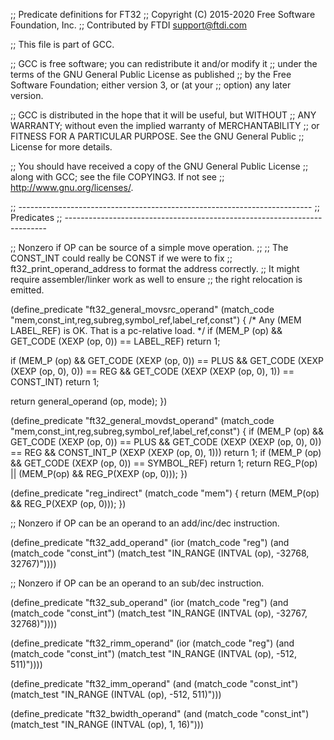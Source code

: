 ;; Predicate definitions for FT32
;; Copyright (C) 2015-2020 Free Software Foundation, Inc.
;; Contributed by FTDI <support@ftdi.com>

;; This file is part of GCC.

;; GCC is free software; you can redistribute it and/or modify it
;; under the terms of the GNU General Public License as published
;; by the Free Software Foundation; either version 3, or (at your
;; option) any later version.

;; GCC is distributed in the hope that it will be useful, but WITHOUT
;; ANY WARRANTY; without even the implied warranty of MERCHANTABILITY
;; or FITNESS FOR A PARTICULAR PURPOSE.  See the GNU General Public
;; License for more details.

;; You should have received a copy of the GNU General Public License
;; along with GCC; see the file COPYING3.  If not see
;; <http://www.gnu.org/licenses/>.

;; -------------------------------------------------------------------------
;; Predicates
;; -------------------------------------------------------------------------

;; Nonzero if OP can be source of a simple move operation.
;;
;; The CONST_INT could really be CONST if we were to fix
;; ft32_print_operand_address to format the address correctly.
;; It might require assembler/linker work as well to ensure
;; the right relocation is emitted.

(define_predicate "ft32_general_movsrc_operand"
  (match_code "mem,const_int,reg,subreg,symbol_ref,label_ref,const")
{
  /* Any (MEM LABEL_REF) is OK.  That is a pc-relative load.  */
  if (MEM_P (op) && GET_CODE (XEXP (op, 0)) == LABEL_REF)
    return 1;

  if (MEM_P (op)
      && GET_CODE (XEXP (op, 0)) == PLUS
      && GET_CODE (XEXP (XEXP (op, 0), 0)) == REG
      && GET_CODE (XEXP (XEXP (op, 0), 1)) == CONST_INT)
    return 1;

  return general_operand (op, mode);
})

(define_predicate "ft32_general_movdst_operand"
  (match_code "mem,const_int,reg,subreg,symbol_ref,label_ref,const")
{
  if (MEM_P (op)
      && GET_CODE (XEXP (op, 0)) == PLUS
      && GET_CODE (XEXP (XEXP (op, 0), 0)) == REG
      && CONST_INT_P (XEXP (XEXP (op, 0), 1)))
    return 1;
  if (MEM_P (op) && GET_CODE (XEXP (op, 0)) == SYMBOL_REF)
    return 1;
  return REG_P(op) ||
         (MEM_P(op) && REG_P(XEXP (op, 0)));
})

(define_predicate "reg_indirect"
  (match_code "mem")
{
  return (MEM_P(op) && REG_P(XEXP (op, 0)));
})

;; Nonzero if OP can be an operand to an add/inc/dec instruction.

(define_predicate "ft32_add_operand"
  (ior (match_code "reg")
       (and (match_code "const_int")
            (match_test "IN_RANGE (INTVAL (op), -32768, 32767)"))))

;; Nonzero if OP can be an operand to an sub/dec instruction.

(define_predicate "ft32_sub_operand"
  (ior (match_code "reg")
       (and (match_code "const_int")
            (match_test "IN_RANGE (INTVAL (op), -32767, 32768)"))))


(define_predicate "ft32_rimm_operand"
  (ior (match_code "reg")
       (and (match_code "const_int")
            (match_test "IN_RANGE (INTVAL (op), -512, 511)"))))

(define_predicate "ft32_imm_operand"
  (and (match_code "const_int")
       (match_test "IN_RANGE (INTVAL (op), -512, 511)")))

(define_predicate "ft32_bwidth_operand"
  (and (match_code "const_int")
       (match_test "IN_RANGE (INTVAL (op), 1, 16)")))

